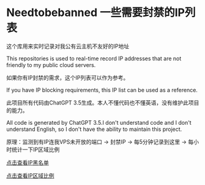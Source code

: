 # Needtobebanned 一些需要封禁的IP列表


这个库用来实时记录对我公有云主机不友好的IP地址


This repositories is used to real-time record IP addresses that are not friendly to my public cloud servers.


如果你有IP封禁的需求，这个IP列表可以作为参考。


If you have IP blocking requirements, this IP list can be used as a reference.


此项目所有代码由ChatGPT 3.5生成。本人不懂代码也不懂英语，没有维护此项目的能力。


All code is generated by ChatGPT 3.5.I don't understand code and I don't understand English, so I don't have the ability to maintain this project.

原理：监测到有IP连我VPS未开放的端口 -> 封禁IP -> 每5分钟记录到这里 -> 每小时统计一下IP区域比例

[点击查看IP黑名单](https://github.com/Narizgnaw/needtobebanned/blob/main/iplist.txt)

[点击查看IP区域比例](https://github.com/Narizgnaw/needtobebanned/blob/main/statistic.md)